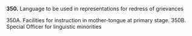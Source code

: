 **350.** Language to be used in representations for redress of grievances 

350A. Facilities for instruction in mother-tongue at primary stage.
350B. Special Officer for linguistic minorities